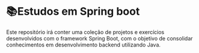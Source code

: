 # 📚Estudos em Spring boot
Este repositório irá conter uma coleção de projetos e exercícios desenvolvidos com o framework Spring Boot, com o objetivo de consolidar conhecimentos em desenvolvimento backend utilizando Java.

